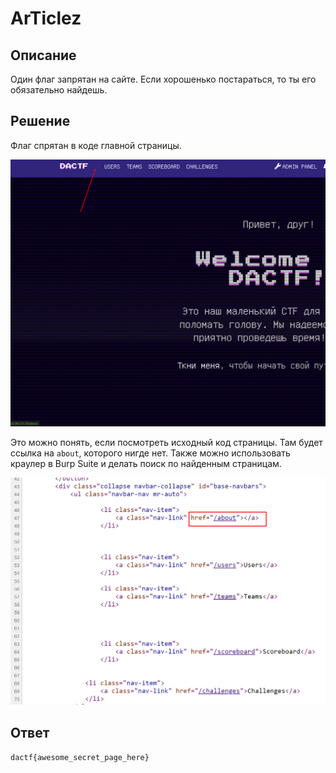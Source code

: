 # ArTiclez

## Описание

Один флаг запрятан на сайте. Если хорошенько постараться, то ты его обязательно найдешь. 

## Решение

Флаг спрятан в коде главной страницы. 

![0b2c4e9dec46beabc4c9e37b1d580fa1.png](../../_resources/0b2c4e9dec46beabc4c9e37b1d580fa1.png)

Это можно понять, если посмотреть исходный код страницы. Там будет ссылка на `about`, которого нигде нет. Также можно использовать краулер в Burp Suite и делать поиск по найденным страницам.

![08fe1003d20de87c717d41b3b839f127.png](../../_resources/08fe1003d20de87c717d41b3b839f127.png)

## Ответ

`dactf{awesome_secret_page_here}`